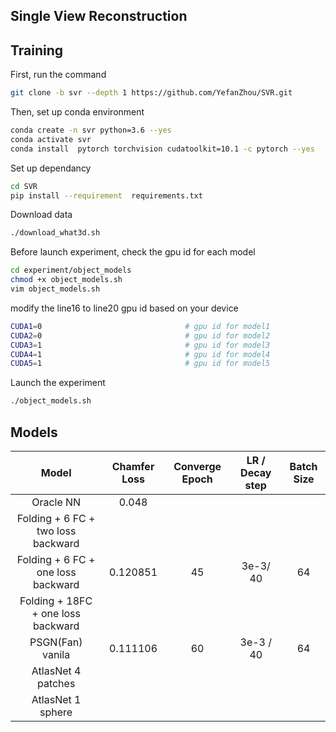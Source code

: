## Single View Reconstruction

## Training 

First, run the command 

```bash
git clone -b svr --depth 1 https://github.com/YefanZhou/SVR.git
```

Then, set up conda environment

```bash
conda create -n svr python=3.6 --yes
conda activate svr
conda install  pytorch torchvision cudatoolkit=10.1 -c pytorch --yes
```

Set up dependancy

```bash
cd SVR
pip install --requirement  requirements.txt
```

Download data

```bash
./download_what3d.sh
```

Before launch experiment, check the gpu id for each model

```bash
cd experiment/object_models
chmod +x object_models.sh
vim object_models.sh
```

modify the line16 to line20 gpu id based on your device 

```sh
CUDA1=0                                # gpu id for model1 
CUDA2=0                                # gpu id for model2 
CUDA3=1                                # gpu id for model3 
CUDA4=1                                # gpu id for model4 
CUDA5=1                                # gpu id for model5
```

Launch the experiment

```bash
./object_models.sh
```

## Models

|               Model                | Chamfer Loss | Converge Epoch | LR / Decay step | Batch Size |
| :--------------------------------: | :----------: | :------------: | :-------------: | :--------: |
|             Oracle NN              |    0.048     |                |                 |            |
| Folding + 6 FC + two loss backward |              |                |                 |            |
| Folding + 6 FC + one loss backward |   0.120851   |       45       |    3e-3/ 40     |     64     |
| Folding + 18FC + one loss backward |              |                |                 |            |
|          PSGN(Fan) vanila          |   0.111106   |       60       |    3e-3 / 40    |     64     |
|         AtlasNet 4 patches         |              |                |                 |            |
|         AtlasNet 1 sphere          |              |                |                 |            |


